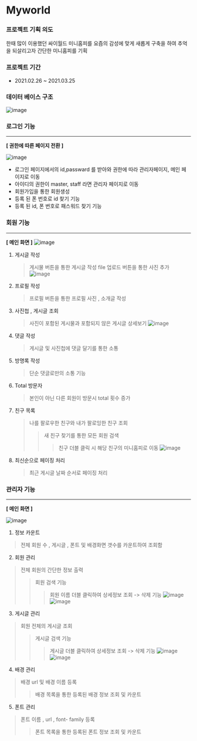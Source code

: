 # Myworld 


### 프로젝트 기획 의도 
한때 많이 이용했던 싸이월드 미니홈피를 요즘의 감성에 맞게 새롭게 구축을 하여
추억을 되살리고자 간단한 미니홈피를 기획
### 프로젝트 기간
  +  2021.02.26 ~ 2021.03.25 
###  데이터 베이스 구조 

![image](https://user-images.githubusercontent.com/59501566/117623778-2e5a6000-b1af-11eb-88a6-efd301b3c1b1.png)

### 로그인 기능  
---
**[ 권한에 따른 페이지 전환 ]**




![image](https://user-images.githubusercontent.com/59501566/117626036-a45fc680-b1b1-11eb-8fac-eced0cf2f502.png)
 
  + 로그인 페이지에서의 id,passward 를 받아와 권한에 따라 관리자페이지, 메인 페이지로 이동
  + 아이디의 권한이 master, staff 라면 관리자 페이지로 이동
  + 회원가입을 통한 회원생성
  + 등록 된 폰 번호로 id 찾기 기능
  + 등록 된 id, 폰 번호로 패스워드 찾기 기능 
 
### 회원 기능  
---
**[ 메인 화면  ]**
![image](https://user-images.githubusercontent.com/59501566/117628869-8cd60d00-b1b4-11eb-828f-d2e4448a36b5.png)



1. 게시글 작성
   > 게시물 버튼을 통한 게시글 작성 file 업로드 버튼을 통한 사진 추가
![image](https://user-images.githubusercontent.com/59501566/117629022-b4c57080-b1b4-11eb-919e-16f01d9c741a.png)




2. 프로필 작성
   > 프로필 버튼을 통한 프로필 사진 , 소개글 작성
3. 사진첩 , 게시글 조회
   > 사진이 포함된 게시물과 포함되지 않은 게시글 상세보기
   ![image](https://user-images.githubusercontent.com/59501566/117629248-f0f8d100-b1b4-11eb-8e89-5e87f803e27d.png)


4. 댓글 작성
   > 게시글 및 사진첩에 댓글 달기를 통한 소통
5. 방명록 작성
   > 단순 댓글로만의 소통 기능
6. Total 방문자
   > 본인이 아닌 다른 회원이 방문시 total 횟수 증가
7. 친구 목록
   > 나를 팔로우한 친구와 내가 팔로잉한 친구 조회
   >> 새 친구 찾기를 통한 모든 회원 검색 
   >>> 친구 더블 클릭 시 해당 친구의 미니홈피로 이동
  ![image](https://user-images.githubusercontent.com/59501566/117629339-066dfb00-b1b5-11eb-9a84-86b3bac79b85.png)
8. 최신순으로 페이징 처리
   > 최근 게시글 날짜 순서로 페이징 처리 


### 관리자 기능  
---
**[ 메인 화면  ]**
 
![image](https://user-images.githubusercontent.com/59501566/117629752-73819080-b1b5-11eb-87bd-c0be6abf713f.png)



1. 정보 카운트
  > 전체 회원 수 , 게시글 , 폰트 및 배경화면 갯수를 카운트하여 조회함
2. 회원 관리
  > 전체 회원의 간단한 정보 출력
  >> 회원 검색 기능
  >>> 회원 이름 더블 클릭하여 상세정보 조회 -> 삭제 기능 
 ![image](https://user-images.githubusercontent.com/59501566/117630277-fefb2180-b1b5-11eb-90b6-1d5c8cdbe8d4.png)
 >>>![image](https://user-images.githubusercontent.com/59501566/117630358-13d7b500-b1b6-11eb-876a-f7ac88997b2e.png)
 
3. 게시글 관리 
  > 회원 전체의 게시글 조회 
  >> 게시글 검색 기능 
  >>> 게시글  더블 클릭하여 상세정보 조회 -> 삭제 기능 
  >>> ![image](https://user-images.githubusercontent.com/59501566/117630815-89438580-b1b6-11eb-9996-bcfbb90081dd.png)
  >>> ![image](https://user-images.githubusercontent.com/59501566/117630836-8ea0d000-b1b6-11eb-8446-18202973e6f5.png)


4. 배경 관리
 > 배경 url 및  배경 이름 등록
 >> 배경 목록을 통한 등록된 배경 정보 조회 및 카운트 
5. 폰트 관리 
 > 폰트 이름 , url , font- family 등록
 >> 폰트 목록을 통한 등록된 폰트 정보 조회 및 카운트






